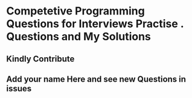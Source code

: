 # Competetive Programming Questions for Interviews Practise . Questions and My Solutions 
## Kindly Contribute 
## Add your name Here and see new Questions in issues 
